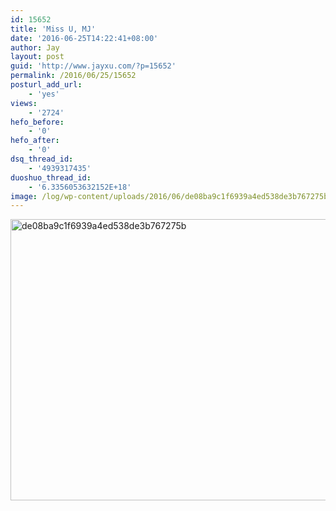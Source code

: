 ```yaml
---
id: 15652
title: 'Miss U, MJ'
date: '2016-06-25T14:22:41+08:00'
author: Jay
layout: post
guid: 'http://www.jayxu.com/?p=15652'
permalink: /2016/06/25/15652
posturl_add_url:
    - 'yes'
views:
    - '2724'
hefo_before:
    - '0'
hefo_after:
    - '0'
dsq_thread_id:
    - '4939317435'
duoshuo_thread_id:
    - '6.3356053632152E+18'
image: /log/wp-content/uploads/2016/06/de08ba9c1f6939a4ed538de3b767275b.jpg
---
```


<a href="http://www.jayxu.com/log/wp-content/uploads/2016/06/de08ba9c1f6939a4ed538de3b767275b.jpg"><img class="alignnone size-medium wp-image-15653" src="http://www.jayxu.com/log/wp-content/uploads/2016/06/de08ba9c1f6939a4ed538de3b767275b-600x450.jpg" alt="de08ba9c1f6939a4ed538de3b767275b" width="600" height="450" /></a>